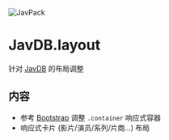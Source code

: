 ![JavPack](https://s1.ax1x.com/2022/04/01/q5lzYn.png "logo")

# JavDB.layout

针对 [JavDB](https://javdb.com/) 的布局调整

## 内容

- 参考 [Bootstrap](https://getbootstrap.com/docs/5.3/layout/containers/) 调整 `.container` 响应式容器
- 响应式卡片 (影片/演员/系列/片商...) 布局
